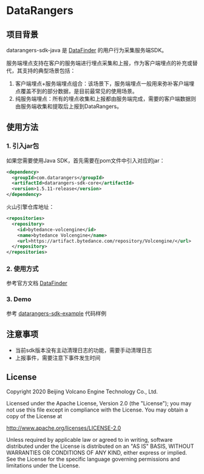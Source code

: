 # DataRangers
## 项目背景
datarangers-sdk-java 是 [DataFinder](https://www.volcengine.com/product/datafinder) 的用户行为采集服务端SDK。

服务端埋点支持在客户的服务端进行埋点采集和上报，作为客户端埋点的补充或替代，其支持的典型场景包括：
1. 客户端埋点+服务端埋点组合：该场景下，服务端埋点一般用来弥补客户端埋点覆盖不到的部分数据，是目前最常见的使用场景。
2. 纯服务端埋点：所有的埋点收集和上报都由服务端完成，需要的客户端数据则由服务端收集和提取后上报到DataRangers。

## 使用方法
### 1. 引入jar包
如果您需要使用Java SDK，首先需要在pom文件中引入对应的jar：
```xml
<dependency>
  <groupId>com.datarangers</groupId>
  <artifactId>datarangers-sdk-core</artifactId>
  <version>1.5.11-release</version>
</dependency>
```

火山引擎仓库地址：
```xml
<repositories>
  <repository>
    <id>bytedance-volcengine</id>
    <name>bytedance Volcengine</name>
    <url>https://artifact.bytedance.com/repository/Volcengine/</url>
  </repository>
</repositories>
```

### 2. 使用方式
参考官方文档 [DataFinder](https://www.volcengine.com/docs/6285/75430)

### 3. Demo
参考 [datarangers-sdk-example](https://github.com/volcengine/datarangers-sdk-java/tree/main/datarangers-sdk-example) 代码样例


## 注意事项
* 当前sdk版本没有主动清理日志的功能，需要手动清理日志
* 上报事件，需要注意下事件发生时间


## License
Copyright 2020 Beijing Volcano Engine Technology Co., Ltd.

Licensed under the Apache License, Version 2.0 (the "License"); you may not use this file except in compliance with the License. 
You may obtain a copy of the License at

http://www.apache.org/licenses/LICENSE-2.0

Unless required by applicable law or agreed to in writing, software distributed under the License is distributed on an "AS IS" BASIS, WITHOUT WARRANTIES OR CONDITIONS OF ANY KIND, either express or implied. See the License for the specific language governing permissions and limitations under the License.
